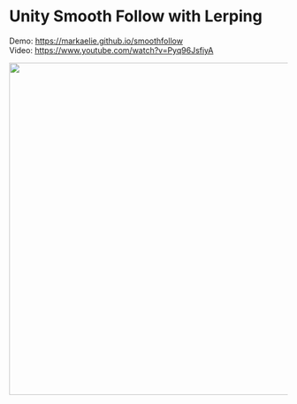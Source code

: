 # Unity Smooth Follow with Lerping

Demo: https://markaelie.github.io/smoothfollow
<br>
Video: https://www.youtube.com/watch?v=Pyq96JsfiyA

<p align="center">
  <img width="820" height="600" src="https://github.com/markaelie/SmoothFollow-Unity/blob/master/DemoScreenshot.png?raw=true">
</p>
